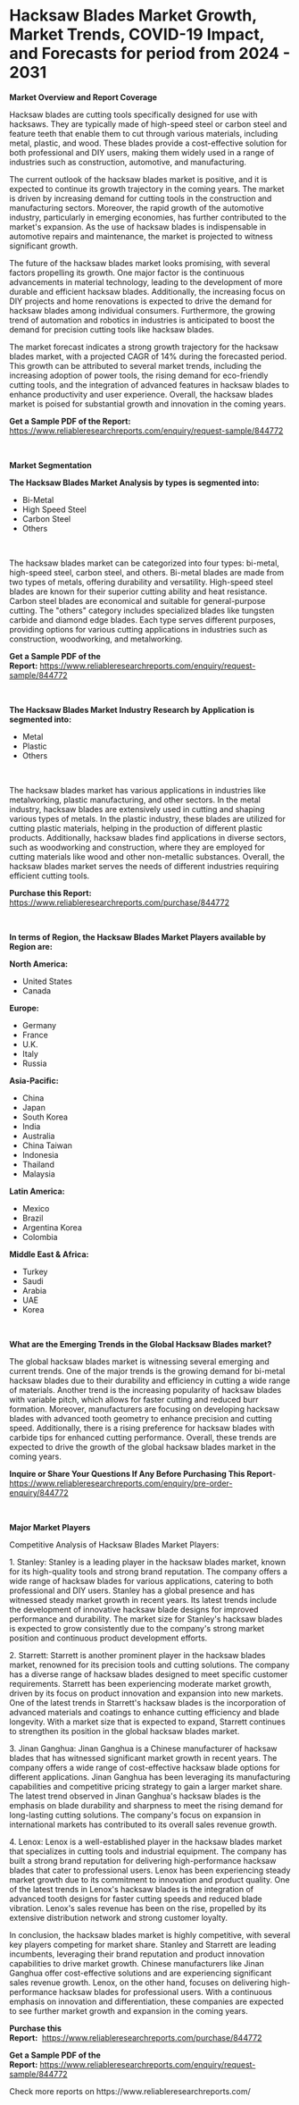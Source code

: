 <p><h1>Hacksaw Blades Market Growth, Market Trends, COVID-19 Impact, and Forecasts for period from 2024 - 2031</h1></p><p><strong>Market Overview and Report Coverage</strong></p>
<p><p>Hacksaw blades are cutting tools specifically designed for use with hacksaws. They are typically made of high-speed steel or carbon steel and feature teeth that enable them to cut through various materials, including metal, plastic, and wood. These blades provide a cost-effective solution for both professional and DIY users, making them widely used in a range of industries such as construction, automotive, and manufacturing.</p><p>The current outlook of the hacksaw blades market is positive, and it is expected to continue its growth trajectory in the coming years. The market is driven by increasing demand for cutting tools in the construction and manufacturing sectors. Moreover, the rapid growth of the automotive industry, particularly in emerging economies, has further contributed to the market's expansion. As the use of hacksaw blades is indispensable in automotive repairs and maintenance, the market is projected to witness significant growth.</p><p>The future of the hacksaw blades market looks promising, with several factors propelling its growth. One major factor is the continuous advancements in material technology, leading to the development of more durable and efficient hacksaw blades. Additionally, the increasing focus on DIY projects and home renovations is expected to drive the demand for hacksaw blades among individual consumers. Furthermore, the growing trend of automation and robotics in industries is anticipated to boost the demand for precision cutting tools like hacksaw blades.</p><p>The market forecast indicates a strong growth trajectory for the hacksaw blades market, with a projected CAGR of 14% during the forecasted period. This growth can be attributed to several market trends, including the increasing adoption of power tools, the rising demand for eco-friendly cutting tools, and the integration of advanced features in hacksaw blades to enhance productivity and user experience. Overall, the hacksaw blades market is poised for substantial growth and innovation in the coming years.</p></p>
<p><strong>Get a Sample PDF of the Report:</strong> <a href="https://www.reliableresearchreports.com/enquiry/request-sample/844772">https://www.reliableresearchreports.com/enquiry/request-sample/844772</a></p>
<p>&nbsp;</p>
<p><strong>Market Segmentation</strong></p>
<p><strong>The Hacksaw Blades Market Analysis by types is segmented into:</strong></p>
<p><ul><li>Bi-Metal</li><li>High Speed Steel</li><li>Carbon Steel</li><li>Others</li></ul></p>
<p>&nbsp;</p>
<p><p>The hacksaw blades market can be categorized into four types: bi-metal, high-speed steel, carbon steel, and others. Bi-metal blades are made from two types of metals, offering durability and versatility. High-speed steel blades are known for their superior cutting ability and heat resistance. Carbon steel blades are economical and suitable for general-purpose cutting. The "others" category includes specialized blades like tungsten carbide and diamond edge blades. Each type serves different purposes, providing options for various cutting applications in industries such as construction, woodworking, and metalworking.</p></p>
<p><strong>Get a Sample PDF of the Report:</strong>&nbsp;<a href="https://www.reliableresearchreports.com/enquiry/request-sample/844772">https://www.reliableresearchreports.com/enquiry/request-sample/844772</a></p>
<p>&nbsp;</p>
<p><strong>The Hacksaw Blades Market Industry Research by Application is segmented into:</strong></p>
<p><ul><li>Metal</li><li>Plastic</li><li>Others</li></ul></p>
<p>&nbsp;</p>
<p><p>The hacksaw blades market has various applications in industries like metalworking, plastic manufacturing, and other sectors. In the metal industry, hacksaw blades are extensively used in cutting and shaping various types of metals. In the plastic industry, these blades are utilized for cutting plastic materials, helping in the production of different plastic products. Additionally, hacksaw blades find applications in diverse sectors, such as woodworking and construction, where they are employed for cutting materials like wood and other non-metallic substances. Overall, the hacksaw blades market serves the needs of different industries requiring efficient cutting tools.</p></p>
<p><strong>Purchase this Report:</strong>&nbsp; <a href="https://www.reliableresearchreports.com/purchase/844772">https://www.reliableresearchreports.com/purchase/844772</a></p>
<p>&nbsp;</p>
<p><strong>In terms of Region, the Hacksaw Blades Market Players available by Region are:</strong></p>
<p>
    <p> <strong> North America: </strong>
        <ul>
            <li>United States</li>
            <li>Canada</li>
        </ul>
        </p> 
    <p> <strong> Europe: </strong>
        <ul>
            <li>Germany</li>
            <li>France</li>
            <li>U.K.</li>
            <li>Italy</li>
            <li>Russia</li>
        </ul>
        </p> 
    <p> <strong> Asia-Pacific: </strong>
        <ul>
            <li>China</li>
            <li>Japan</li>
            <li>South Korea</li>
            <li>India</li>
            <li>Australia</li>
            <li>China Taiwan</li>
            <li>Indonesia</li>
            <li>Thailand</li>
            <li>Malaysia</li>
        </ul>
        </p> 
    <p> <strong> Latin America: </strong>
        <ul>
            <li>Mexico</li>
            <li>Brazil</li>
            <li>Argentina Korea</li>
            <li>Colombia</li>
        </ul>
        </p> 
    <p> <strong> Middle East & Africa: </strong>
        <ul>
            <li>Turkey</li>
            <li>Saudi</li>
            <li>Arabia</li>
            <li>UAE</li>
            <li>Korea</li>
        </ul>
    </p>
    </p>
<p>&nbsp;</p>
<p><strong>What are the Emerging Trends in the Global Hacksaw Blades market?</strong></p>
<p><p>The global hacksaw blades market is witnessing several emerging and current trends. One of the major trends is the growing demand for bi-metal hacksaw blades due to their durability and efficiency in cutting a wide range of materials. Another trend is the increasing popularity of hacksaw blades with variable pitch, which allows for faster cutting and reduced burr formation. Moreover, manufacturers are focusing on developing hacksaw blades with advanced tooth geometry to enhance precision and cutting speed. Additionally, there is a rising preference for hacksaw blades with carbide tips for enhanced cutting performance. Overall, these trends are expected to drive the growth of the global hacksaw blades market in the coming years.</p></p>
<p><strong>Inquire or Share Your Questions If Any Before Purchasing This Report</strong>- <a href="https://www.reliableresearchreports.com/enquiry/pre-order-enquiry/844772">https://www.reliableresearchreports.com/enquiry/pre-order-enquiry/844772</a></p>
<p>&nbsp;</p>
<p><strong>Major Market Players</strong></p>
<p><p>Competitive Analysis of Hacksaw Blades Market Players:</p><p>1. Stanley: Stanley is a leading player in the hacksaw blades market, known for its high-quality tools and strong brand reputation. The company offers a wide range of hacksaw blades for various applications, catering to both professional and DIY users. Stanley has a global presence and has witnessed steady market growth in recent years. Its latest trends include the development of innovative hacksaw blade designs for improved performance and durability. The market size for Stanley's hacksaw blades is expected to grow consistently due to the company's strong market position and continuous product development efforts.</p><p>2. Starrett: Starrett is another prominent player in the hacksaw blades market, renowned for its precision tools and cutting solutions. The company has a diverse range of hacksaw blades designed to meet specific customer requirements. Starrett has been experiencing moderate market growth, driven by its focus on product innovation and expansion into new markets. One of the latest trends in Starrett's hacksaw blades is the incorporation of advanced materials and coatings to enhance cutting efficiency and blade longevity. With a market size that is expected to expand, Starrett continues to strengthen its position in the global hacksaw blades market.</p><p>3. Jinan Ganghua: Jinan Ganghua is a Chinese manufacturer of hacksaw blades that has witnessed significant market growth in recent years. The company offers a wide range of cost-effective hacksaw blade options for different applications. Jinan Ganghua has been leveraging its manufacturing capabilities and competitive pricing strategy to gain a larger market share. The latest trend observed in Jinan Ganghua's hacksaw blades is the emphasis on blade durability and sharpness to meet the rising demand for long-lasting cutting solutions. The company's focus on expansion in international markets has contributed to its overall sales revenue growth.</p><p>4. Lenox: Lenox is a well-established player in the hacksaw blades market that specializes in cutting tools and industrial equipment. The company has built a strong brand reputation for delivering high-performance hacksaw blades that cater to professional users. Lenox has been experiencing steady market growth due to its commitment to innovation and product quality. One of the latest trends in Lenox's hacksaw blades is the integration of advanced tooth designs for faster cutting speeds and reduced blade vibration. Lenox's sales revenue has been on the rise, propelled by its extensive distribution network and strong customer loyalty.</p><p>In conclusion, the hacksaw blades market is highly competitive, with several key players competing for market share. Stanley and Starrett are leading incumbents, leveraging their brand reputation and product innovation capabilities to drive market growth. Chinese manufacturers like Jinan Ganghua offer cost-effective solutions and are experiencing significant sales revenue growth. Lenox, on the other hand, focuses on delivering high-performance hacksaw blades for professional users. With a continuous emphasis on innovation and differentiation, these companies are expected to see further market growth and expansion in the coming years.</p></p>
<p><strong>Purchase this Report:</strong>&nbsp;&nbsp;<a href="https://www.reliableresearchreports.com/purchase/844772">https://www.reliableresearchreports.com/purchase/844772</a></p>
<p></p>
<p><strong>Get a Sample PDF of the Report:</strong>&nbsp;<a href="https://www.reliableresearchreports.com/enquiry/request-sample/844772">https://www.reliableresearchreports.com/enquiry/request-sample/844772</a></p>
<p>Check more reports on https://www.reliableresearchreports.com/</p>